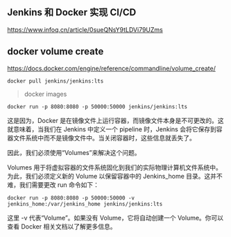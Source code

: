 ## Jenkins 和 Docker 实现 CI/CD
https://www.infoq.cn/article/0sueQNsY9tLDVi79UZms

## docker volume create
https://docs.docker.com/engine/reference/commandline/volume_create/

```
docker pull jenkins/jenkins:lts
```

> docker images

```
docker run -p 8080:8080 -p 50000:50000 jenkins/jenkins:lts
```

这是因为，Docker 是在镜像文件上运行容器，而镜像文件本身是不可更改的。这就意味着，当我们在 Jenkins 中定义一个 pipeline 时，Jenkins 会将它保存到容器文件系统中而不是镜像文件中。当关闭容器时，这些信息就丢失了。

因此，我们必须使用“Volumes”来解决这个问题。

Volumes 用于将虚拟容器的文件系统固化到我们的实际物理计算机文件系统中。为此，我们必须定义新的 Volume 以保留容器中的 Jenkins_home 目录。这并不难，我们需要更改 run 命令如下：

```
docker run -p 8080:8080 -p 50000:50000 -v jenkins_home:/var/jenkins_home jenkins/jenkins:lts
```

这里 -v 代表“Volume”。如果没有 Volume，它将自动创建一个 Volume。你可以查看 Docker 相关文档以了解更多信息。




